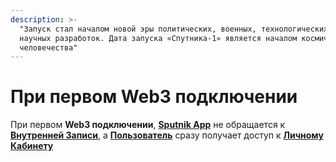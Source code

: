 ```yaml
---
description: >-
  "Запуск стал началом новой эры политических, военных, технологических и
  научных разработок. Дата запуска «Спутника-1» является началом космической эры
  человечества"
---
```


# При первом Web3 подключении

При первом **Web3 подключении**, [**Sputnik App**](korotko-o-sputnik-app.md) не обращается к [**Внутренней Записи**](../slovar-terminov-i-skhema/vnutrennyaya-zapis.md), а [**Пользователь**](../slovar-terminov-i-skhema/polzovatel.md) сразу получает доступ к [**Личному Кабинету**](lichnyi-kabinet.md)
